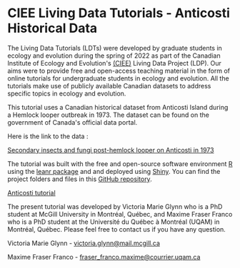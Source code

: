 # CIEE Living Data Tutorials - Anticosti Historical Data

The Living Data Tutorials (LDTs) were developed by graduate students in ecology and evolution during the spring of 2022 as part of the Canadian Institute of Ecology and Evolution's [(CIEE)](https://www.ciee-icee.ca/data.html) Living Data Project (LDP). Our aims were to provide free and open-access teaching material in the form of online tutorials for undergraduate students in ecology and evolution. All the tutorials make use of publicly available Canadian datasets to address specific topics in ecology and evolution. 

This tutorial uses a Canadian historical dataset from Anticosti Island during a Hemlock looper outbreak in 1973. The dataset can be found on the government of Canada's official data portal.

Here is the link to the data :

[Secondary insects and fungi post-hemlock looper on Anticosti in 1973](https://open.canada.ca/data/en/dataset/9dda09b0-649f-4002-b207-7b204eb81cbb)

The tutorial was built with the free and open-source software environment [R](https://www.r-project.org/) using the [leanr package](https://rstudio.github.io/learnr/) and and deployed using [Shiny](https://shiny.rstudio.com/). You can find the project folders and files in this [GitHub repository](https://github.com/Living-Data-Tutorials/Anticosti-Historical-Data).

[Anticosti tutorial](https://vmglynn-ldp.shinyapps.io/LDT_Anticosti_Tutorial/)

The present tutorial was developed by Victoria Marie Glynn who is a PhD student at McGill University in Montréal, Québec, and Maxime Fraser Franco who is a PhD student at the Université du Québec à Montréal (UQAM) in Montréal, Québec. Please feel free to contact us if you have any question.

Victoria Marie Glynn - victoria.glynn@mail.mcgill.ca

Maxime Fraser Franco - fraser_franco.maxime@courrier.uqam.ca
